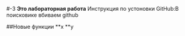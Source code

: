 #-3
**Это лабораторная работа**
Инструкция по устоновки GitHub:В поисковике вбиваем github

##Новые функции
**x
**y